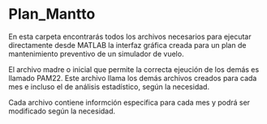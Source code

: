 # Plan_Mantto

En esta carpeta encontrarás todos los archivos necesarios para ejecutar directamente desde MATLAB la interfaz gráfica creada para un plan de mantenimiento preventivo de un simulador de vuelo.

El archivo madre o inicial que permite la correcta ejeución de los demás es llamado PAM22. Este archivo llama los demás archivos creados para cada mes e incluso el de análisis estadístico, según la necesidad.

Cada archivo contiene informción especifica para cada mes y podrá ser modificado según la necesidad.


